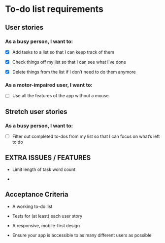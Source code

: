 # To-do list requirements

## User stories

### As a busy person, I want to:

- [x] Add tasks to a list so that I can keep track of them

- [x] Check things off my list so that I can see what I’ve done

- [x] Delete things from the list if I don’t need to do them anymore

### As a motor-impaired user, I want to:

- [ ] Use all the features of the app without a mouse


## Stretch user stories

### As a busy person, I want to:

- [ ] Filter out completed to-dos from my list so that I can focus on what’s left to do


## EXTRA ISSUES / FEATURES

* Limit length of task word count

* 

## Acceptance Criteria

* A working to-do list
  
* Tests for (at least) each user story

* A responsive, mobile-first design

* Ensure your app is accessible to as many different users as possible